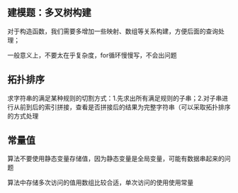 ## 建模题：多叉树构建

对于构造函数，我们需要多增加一些映射、数组等关系构建，方便后面的查询处理；

一般意义上，不要太在乎复杂度，for循环慢慢写，不会出问题

## 拓扑排序

求字符串的满足某种规则的切割方式：1.先求出所有满足规则的子串；2.对子串进行从前到后的索引拼接，查看是否拼接后的结果为完整字符串（可以采取拓扑排序的方式处理

## 常量值

算法不要使用静态变量存储值，因为静态变量是全局变量，可能有数据串起来的问题

算法中存储多次访问的值用数组比较合适，单次访问的使用使用常量

